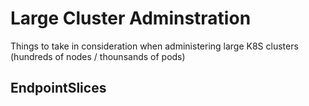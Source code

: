 # Large Cluster Adminstration

Things to take in consideration when administering large K8S clusters (hundreds of nodes / thounsands of pods)

## EndpointSlices




